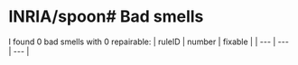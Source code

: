 # INRIA/spoon# Bad smells
I found 0 bad smells with 0 repairable:
| ruleID | number | fixable |
| --- | --- | --- |
